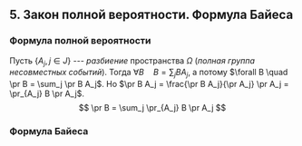 ## 5. Закон полной вероятности. Формула Байеса ##

### Формула полной вероятности ###
Пусть $\{ A_j, j\in J\}$ --- *разбиение* пространства $\Omega$
(*полная группа несовместных событий*).
Тогда
$\forall B \quad B = \sum_j B A_j$, а потому
$\forall B \quad \pr B = \sum_j \pr B A_j$.
Но $\pr B A_j = \frac{\pr B A_j}{\pr A_j} \pr A_j = \pr_{A_j} B \pr A_j$.
$$ \pr B = \sum_j \pr_{A_j} B \pr A_j $$

### Формула Байеса ###
